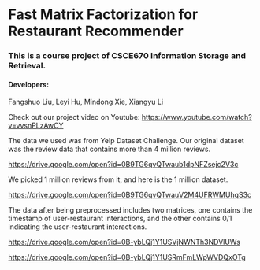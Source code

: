 # Fast Matrix Factorization for Restaurant Recommender


### This is a course project of CSCE670 Information Storage and Retrieval.

#### Developers:
Fangshuo Liu, Leyi Hu, Mindong Xie, Xiangyu Li

Check out our project video on Youtube:
https://www.youtube.com/watch?v=vvsnPLzAwCY

The data we used was from Yelp Dataset Challenge. Our original dataset was the review data that contains more than 4 million reviews.

https://drive.google.com/open?id=0B9TG6qvQTwaub1dpNFZsejc2V3c

We picked 1 million reviews from it, and here is the 1 million dataset.

https://drive.google.com/open?id=0B9TG6qvQTwauV2M4UFRWMUhqS3c

The data after being preprocessed includes two matrices, one contains the timestamp of user-restaurant interactions, and the other contains 0/1 indicating the user-restaurant interactions.

https://drive.google.com/open?id=0B-ybLQj1Y1USVjNWNTh3NDVlUWs

https://drive.google.com/open?id=0B-ybLQj1Y1USRmFmLWpWVDQxOTg